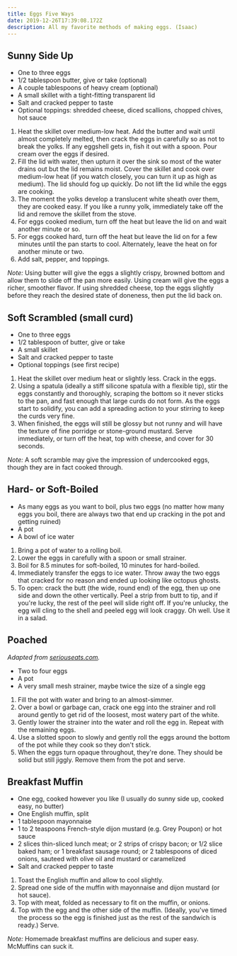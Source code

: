 ```yaml
---
title: Eggs Five Ways
date: 2019-12-26T17:39:08.172Z
description: All my favorite methods of making eggs. (Isaac)
---
```

## Sunny Side Up

* One to three eggs
* 1/2 tablespoon butter, give or take (optional)
* A couple tablespoons of heavy cream (optional)
* A small skillet with a tight-fitting transparent lid
* Salt and cracked pepper to taste
* Optional toppings: shredded cheese, diced scallions, chopped chives, hot sauce

1. Heat the skillet over medium-low heat. Add the butter and wait until almost completely melted, then crack the eggs in carefully so as not to break the yolks. If any eggshell gets in, fish it out with a spoon. Pour cream over the eggs if desired.
2. Fill the lid with water, then upturn it over the sink so most of the water drains out but the lid remains moist. Cover the skillet and cook over medium-low heat (if you watch closely, you can turn it up as high as medium). The lid should fog up quickly. Do not lift the lid while the eggs are cooking.
3. The moment the yolks develop a translucent white sheath over them, they are cooked easy. If you like a runny yolk, immediately take off the lid and remove the skillet from the stove.
4. For eggs cooked medium, turn off the heat but leave the lid on and wait another minute or so.
5. For eggs cooked hard, turn off the heat but leave the lid on for a few minutes until the pan starts to cool. Alternately, leave the heat on for another minute or two.
6. Add salt, pepper, and toppings.

_Note:_ Using butter will give the eggs a slightly crispy, browned bottom and allow them to slide off the pan more easily. Using cream will give the eggs a richer, smoother flavor. If using shredded cheese, top the eggs slightly before they reach the desired state of doneness, then put the lid back on.



## Soft Scrambled (small curd)

* One to three eggs
* 1/2 tablespoon of butter, give or take
* A small skillet
* Salt and cracked pepper to taste
* Optional toppings (see first recipe)

1. Heat the skillet over medium heat or slightly less. Crack in the eggs.
2. Using a spatula (ideally a stiff silicone spatula with a flexible tip), stir the eggs constantly and thoroughly, scraping the bottom so it never sticks to the pan, and fast enough that large curds do not form. As the eggs start to solidify, you can add a spreading action to your stirring to keep the curds very fine.
3. When finished, the eggs will still be glossy but not runny and will have the texture of fine porridge or stone-ground mustard. Serve immediately, or turn off the heat, top with cheese, and cover for 30 seconds.

_Note:_ A soft scramble may give the impression of undercooked eggs, though they are in fact cooked through.



## Hard- or Soft-Boiled

* As many eggs as you want to boil, plus two eggs (no matter how many eggs you boil, there are always two that end up cracking in the pot and getting ruined)
* A pot
* A bowl of ice water

1. Bring a pot of water to a rolling boil.
2. Lower the eggs in carefully with a spoon or small strainer.
3. Boil for 8.5 minutes for soft-boiled, 10 minutes for hard-boiled.
4. Immediately transfer the eggs to ice water. Throw away the two eggs that cracked for no reason and ended up looking like octopus ghosts.
5. To open: crack the butt (the wide, round end) of the egg, then up one side and down the other vertically. Peel a strip from butt to tip, and if you're lucky, the rest of the peel will slide right off. If you're unlucky, the egg will cling to the shell and peeled egg will look craggy. Oh well. Use it in a salad.



## Poached

_Adapted from_ [_seriouseats.com_](https://www.seriouseats.com/2013/03/how-to-poach-eggs-easy-way-poached-breakfast-video.html)_._

* Two to four eggs
* A pot
* A very small mesh strainer, maybe twice the size of a single egg

1. Fill the pot with water and bring to an almost-simmer.
2. Over a bowl or garbage can, crack one egg into the strainer and roll around gently to get rid of the loosest, most watery part of the white.
3. Gently lower the strainer into the water and roll the egg in. Repeat with the remaining eggs.
4. Use a slotted spoon to slowly and gently roll the eggs around the bottom of the pot while they cook so they don't stick.
5. When the eggs turn opaque throughout, they're done. They should be solid but still jiggly. Remove them from the pot and serve.



## Breakfast Muffin

* One egg, cooked however you like (I usually do sunny side up, cooked easy, no butter)
* One English muffin, split
* 1 tablespoon mayonnaise
* 1 to 2 teaspoons French-style dijon mustard (e.g. Grey Poupon) or hot sauce
* 2 slices thin-sliced lunch meat; or 2 strips of crispy bacon; or 1/2 slice baked ham; or 1 breakfast sausage round; or 2 tablespoons of diced onions, sauteed with olive oil and mustard or caramelized
* Salt and cracked pepper to taste

1. Toast the English muffin and allow to cool slightly.
2. Spread one side of the muffin with mayonnaise and dijon mustard (or hot sauce).
3. Top with meat, folded as necessary to fit on the muffin, or onions.
4. Top with the egg and the other side of the muffin. (Ideally, you've timed the process so the egg is finished just as the rest of the sandwich is ready.) Serve.

_Note:_ Homemade breakfast muffins are delicious and super easy. McMuffins can suck it.
